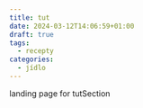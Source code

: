 ```yaml
---
title: tut
date: 2024-03-12T14:06:59+01:00
draft: true
tags:
  - recepty
categories:
  - jídlo
---
```


landing page for tutSection

